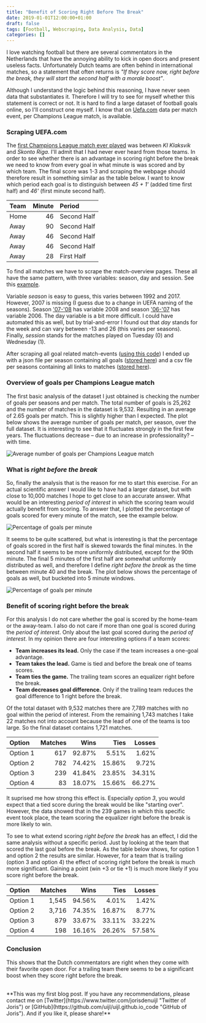 ```yaml
---
title: "Benefit of Scoring Right Before The Break"
date: 2019-01-01T12:00:00+01:00
draft: false
tags: [Football, Webscraping, Data Analysis, Data]
categories: []
---
```


I love watching football but there are several commentators in the Netherlands that have the annoying ability to kick in open doors and present useless facts. Unfortunately Dutch teams are often behind in international matches, so a statement that often returns is *"If they score now, right before the break, they will start the second half with a morale boost"*.

Although I understand the logic behind this reasoning, I have never seen data that substantiates it. Therefore I will try to see for myself whether this statement is correct or not. It is hard to find a large dataset of football goals online, so I'll construct one myself. I know that on [Uefa.com](https://www.uefa.com/uefachampionsleague/season=2016/matches/round=2000638/match=2015789/index.html "Example match") data per match event, per Champions League match, is available.

### Scraping UEFA.com

The [first Champions League match ever played](https://www.uefa.com/uefachampionsleague/history/season=1992/matches/round=46/match=6199/events/index.html "First Champions League match") was between *KI Klaksvik* and *Skonto Riga*. I'll admit that I had never ever heard from those teams. In order to see whether there is an advantage in scoring right before the break we need to know from every goal in what minute is was scored and by which team. The final score was 1-3 and scraping the webpage should therefore result in something similar as the table below. I want to know which period each goal is to distinguish between *45 + 1'* (added time first half) and *46'* (first minute second half).

| Team | Minute | Period      |
|:---- |-------:|:----------- |
| Home |     46 | Second Half |
| Away |     90 | Second Half |
| Away |     46 | Second Half |
| Away |     46 | Second Half |
| Away |     28 | First Half  |

To find all matches we have to scrape the match-overview pages. These all have the same pattern, with three variables: season, day and session. See this [example](https://www.uefa.com/uefachampionsleague/season=2017/matches/library/fixtures/day=11/session=1/_matchesbydate.html?_=1).

Variable *season* is easy to guess, this varies between 1992 and 2017. However, 2007 is missing (I guess due to a change in UEFA naming of the seasons). Season ['07-'08](https://www.uefa.com/uefachampionsleague/history/season=2008/ "Season 2007-2008") has variable 2008 and season ['06-'07](https://www.uefa.com/uefachampionsleague/history/season=2006/ "Seasons 2006-2007") has variable 2006. The day variable is a bit more difficult. I could have automated this as well, but by trial-and-error I found out that *day* stands for the week and can vary between -13 and 26 (this varies per seasons). Finally, *session* stands for the matches played on Tuesday (0) and Wednesday (1).

After scraping all goal related match-events ([using this code](https://github.com/uijl/uijl.github.io_code/blob/master/Football/Scrape%20UEFA%20data.ipynb)) I ended up with a json file per season containing all goals ([stored here](https://github.com/uijl/uijl.github.io_code/tree/master/Football/Goal%20information)) and a csv file per seasons containing all links to matches ([stored here](https://github.com/uijl/uijl.github.io_code/tree/master/Football/Match%20links)).

### Overview of goals per Champions League match

The first basic analysis of the dataset I just obtained is checking the number of goals per seasons and per match. The total number of goals is 25,262 and the number of matches in the dataset is 9,532. Resulting in an average of 2.65 goals per match. This is slightly higher than I expected. The plot below shows the average number of goals per match, per season, over the full dataset. It is interesting to see that it fluctuates strongly in the first few years. The fluctuations decrease – due to an increase in professionality? – with time.

![Average number of goals per Champions League match](https://raw.githubusercontent.com/uijl/uijl.github.io_blog/master/figures/football-average-goals-per-match.png "Average number of goals per Champions League match")

### What is *right before the break*

So, finally the analysis that is the reason for me to start this exercise. For an actual scientific answer I would like to have had a larger dataset, but with close to 10,000 matches I hope to get close to an accurate answer. What would be an interesting *period of interest* in which the scoring team would actually benefit from scoring. To answer that, I plotted the percentage of goals scored for every minute of the match, see the example below.

![Percentage of goals per minute](https://raw.githubusercontent.com/uijl/uijl.github.io_blog/master/figures/football-goals-per-minute.png "Percentage of goals per minute")

It seems to be quite scattered, but what is interesting is that the percentage of goals scored in the first half is skewed towards the final minutes. In the second half it seems to be more uniformly distributed, except for the 90th minute. The final 5 minutes of the first half are somewhat uniformly distributed as well, and therefore I define *right before the break* as the time between minute 40 and the break. The plot below shows the percentage of goals as well, but bucketed into 5 minute windows.

![Percentage of goals per minute](https://raw.githubusercontent.com/uijl/uijl.github.io_blog/master/figures/football-goals-per-minute-buckets.png "Percentage of goals per minute")

### Benefit of scoring right before the break

For this analysis I do not care whether the goal is scored by the home-team or the away-team. I also do not care if more than one goal is scored during the *period of interest*. Only about the last goal scored during the *period of interest*. In my opinion there are four interesting options if a team scores:

- **Team increases its lead.** Only the case if the team increases a one-goal advantage.
- **Team takes the lead.** Game is tied and before the break one of teams scores.
- **Team ties the game.** The trailing team scores an equalizer right before the break.
- **Team decreases goal difference.** Only if the trailing team reduces the goal difference to 1 right before the break.

Of the total dataset with 9,532 matches there are 7,789 matches with no goal within the period of interest. From the remaining 1,743 matches I take 22 matches not into account because the lead of one of the teams is too large. So the final dataset contains 1,721 matches.

| Option   | Matches | Wins   | Ties   | Losses |
|:-------- | -------:| ------:| ------:| ------:|
| Option 1 |     617 | 92.87% |  5.51% |  1.62% |
| Option 2 |     782 | 74.42% | 15.86% |  9.72% |
| Option 3 |     239 | 41.84% | 23.85% | 34.31% |
| Option 4 |      83 | 18.07% | 15.66% | 66.27% |

It suprised me how strong this effect is. Especially *option 3*, you would expect that a tied score during the break would be like "starting over". However, the data showed that in the 239 games in which this specific event took place, the team scoring the equalizer right before the break is more likely to win.

To see to what extend scoring *right before the break* has an effect, I did the same analysis without a specific period. Just by looking at the team that scored the last goal before the break. As the table below shows, for option 1 and option 2 the results are similar. However, for a team that is trailing (option 3 and option 4) the effect of scoring right before the break is much more significant. Gaining a point (win +3 or tie +1) is much more likely if you score right before the break.

| Option   | Matches | Wins   | Ties   | Losses |
|:-------- | -------:| ------:| ------:| ------:|
| Option 1 |   1,545 | 94.56% |  4.01% |  1.42% |
| Option 2 |   3,716 | 74.35% | 16.87% |  8.77% |
| Option 3 |     879 | 33.67% | 33.11% | 33.22% |
| Option 4 |     198 | 16.16% | 26.26% | 57.58% |

### Conclusion

This shows that the Dutch commentators are right when they come with their favorite open door. For a trailing team there seems to be a significant boost when they score right before the break.

<br>
**This was my first blog post. If you have any recommendations, please contact me on [Twitter](https://www.twitter.com/jorisdenuijl "Twitter of Joris") or [GitHub](https://github.com/uijl/uijl.github.io_code "GitHub of Joris"). And if you like it, please share!**